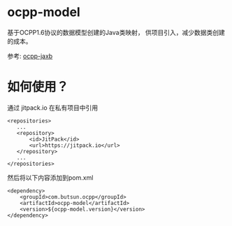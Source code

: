 # ocpp-model

基于OCPP1.6协议的数据模型创建的Java类映射，
供项目引入，减少数据类创建的成本。

参考: [ocpp-jaxb](https://github.com/steve-community/ocpp-jaxb)


# 如何使用？
通过 jitpack.io 在私有项目中引用
``` 
<repositories>
   ...
   <repository>
       <id>JitPack</id>
       <url>https://jitpack.io</url>
   </repository>
   ...
</repositories>
```

然后将以下内容添加到pom.xml
```
<dependency>
    <groupId>com.butsun.ocpp</groupId>
    <artifactId>ocpp-model</artifactId>
    <version>${ocpp-model.version}</version>
</dependency>
```
